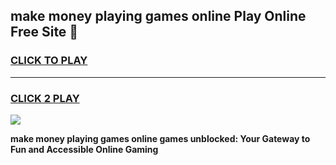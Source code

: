 
## make money playing games online Play Online Free Site 👋
<h3>
<a href="https://download.freeplayer.one?title=make_money_playing_games_online&ref=21F">CLICK TO PLAY</a></h3>
<hr>

<h3>
<a href="https://download.freeplayer.one?title=make_money_playing_games_online&ref=21F">CLICK 2 PLAY</a>
  
</h3>

<a href="https://download.freeplayer.one?title=make_money_playing_games_online&ref=21F"><img src="https://cdnb.artstation.com/p/assets/images/images/032/539/853/original/anto-thomas-button-gif.gif"></a>


**make money playing games online games unblocked: Your Gateway to Fun and Accessible Online Gaming**
